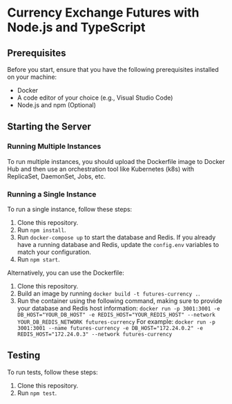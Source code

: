# Currency Exchange Futures with Node.js and TypeScript

## Prerequisites

Before you start, ensure that you have the following prerequisites installed on your machine:

- Docker
- A code editor of your choice (e.g., Visual Studio Code)
- Node.js and npm (Optional)

## Starting the Server

### Running Multiple Instances

To run multiple instances, you should upload the Dockerfile image to Docker Hub and then use an orchestration tool like Kubernetes (k8s) with ReplicaSet, DaemonSet, Jobs, etc.

### Running a Single Instance

To run a single instance, follow these steps:

1. Clone this repository.
2. Run `npm install`.
3. Run `docker-compose up` to start the database and Redis. If you already have a running database and Redis, update the `config.env` variables to match your configuration.
4. Run `npm start`.

Alternatively, you can use the Dockerfile:

1. Clone this repository.
2. Build an image by running `docker build -t futures-currency .`.
3. Run the container using the following command, making sure to provide your database and Redis host information:
`docker run -p 3001:3001 -e DB_HOST="YOUR_DB_HOST" -e REDIS_HOST="YOUR_REDIS_HOST" --network YOUR_DB_REDIS_NETWORK futures-currency`
For example: 
`docker run -p 3001:3001 --name futures-currency -e DB_HOST="172.24.0.2" -e REDIS_HOST="172.24.0.3" --network futures-currency`

## Testing

To run tests, follow these steps:

1. Clone this repository.
2. Run `npm test`.
